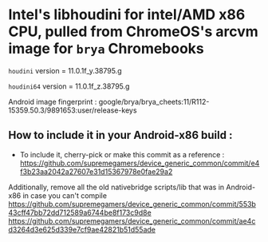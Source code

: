 # Intel's libhoudini for intel/AMD x86 CPU, pulled from ChromeOS's arcvm image for `brya` Chromebooks

`houdini` version = 11.0.1f_y.38795.g

`houdini64` version = 11.0.1f_z.38795.g

Android image fingerprint : google/brya/brya_cheets:11/R112-15359.50.3/9891653:user/release-keys

## How to include it in your Android-x86 build :
* To include it, cherry-pick or make this commit as a reference :
https://github.com/supremegamers/device_generic_common/commit/e4f3b23aa2042a27607e31d15367978e0fae29a2

Additionally, remove all the old nativebridge scripts/lib that was in Android-x86 in case you can't compile
https://github.com/supremegamers/device_generic_common/commit/553b43cff47bb72dd712589a6744be8f173c9d8e
https://github.com/supremegamers/device_generic_common/commit/ae4cd3264d3e625d339e7cf9ae42821b51d55ade

